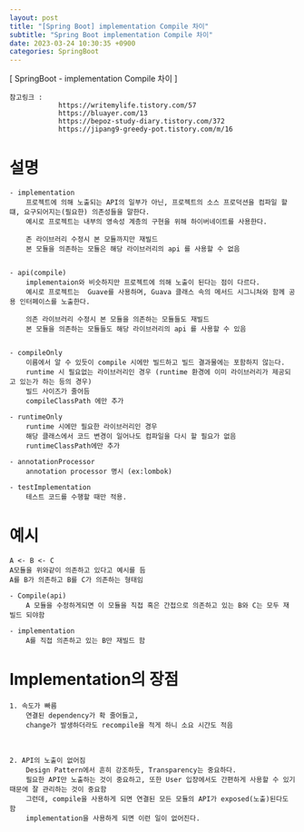 ```yaml
---
layout: post
title: "[Spring Boot] implementation Compile 차이"
subtitle: "Spring Boot implementation Compile 차이"
date: 2023-03-24 10:30:35 +0900
categories: SpringBoot
---
```

[ SpringBoot - implementation Compile 차이 ]

	참고링크 : 
				https://writemylife.tistory.com/57
				https://bluayer.com/13
				https://bepoz-study-diary.tistory.com/372
				https://jipang9-greedy-pot.tistory.com/m/16



# 설명 
	- implementation 
		프로젝트에 의해 노출되는 API의 일부가 아닌, 프로젝트의 소스 프로덕션을 컴파일 할 떄, 요구되어지는(필요한) 의존성들을 말한다.  
		예시로 프로젝트는 내부의 영속성 계층의 구현을 위해 하이버네이트를 사용한다.
	
		존 라이브러리 수정시 본 모듈까지만 재빌드
		본 모듈을 의존하는 모듈은 해당 라이브러리의 api 를 사용할 수 없음
	 

	- api(compile)
		implementaion와 비슷하지만 프로젝트에 의해 노출이 된다는 점이 다르다.
		예시로 프로젝트는  Guave를 사용하며, Guava 클래스 속의 메서드 시그니쳐와 함께 공용 인터페이스를 노출한다.
	
		의존 라이브러리 수정시 본 모듈을 의존하는 모듈들도 재빌드
		본 모듈을 의존하는 모듈들도 해당 라이브러리의 api 를 사용할 수 있음


	- compileOnly
		이름에서 알 수 있듯이 compile 시에만 빌드하고 빌드 결과물에는 포함하지 않는다.
		runtime 시 필요없는 라이브러리인 경우 (runtime 환경에 이미 라이브러리가 제공되고 있는가 하는 등의 경우)	
		빌드 사이즈가 줄어듬
		compileClassPath 에만 추가 

	- runtimeOnly 
		runtime 시에만 필요한 라이브러리인 경우
		해당 클래스에서 코드 변경이 일어나도 컴파일을 다시 할 필요가 없음
		runtimeClassPath에만 추가

	- annotationProcessor
		annotation processor 명시 (ex:lombok)

	- testImplementation 
		테스트 코드를 수행할 때만 적용.



# 예시
	
	A <- B <- C
	A모듈을 위와같이 의존하고 있다고 예시를 듬
	A를 B가 의존하고 B를 C가 의존하는 형태임 

	- Compile(api) 
		A 모듈을 수정하게되면 이 모듈을 직접 혹은 간접으로 의존하고 있는 B와 C는 모두 재빌드 되야함
	
	- implementation
		A를 직접 의존하고 있는 B만 재빌드 함
	

# Implementation의 장점
	1. 속도가 빠름
		연결된 dependency가 확 줄어들고, 
		change가 발생하더라도 recompile을 적게 하니 소요 시간도 적음
 

	2. API의 노출이 없어짐
		Design Pattern에서 흔히 강조하듯, Transparency는 중요하다.
		필요한 API만 노출하는 것이 중요하고, 또한 User 입장에서도 간편하게 사용할 수 있기 때문에 잘 관리하는 것이 중요함
		그런데, compile을 사용하게 되면 연결된 모든 모듈의 API가 exposed(노출)된다도 함
		implementation을 사용하게 되면 이런 일이 없어진다.
	

